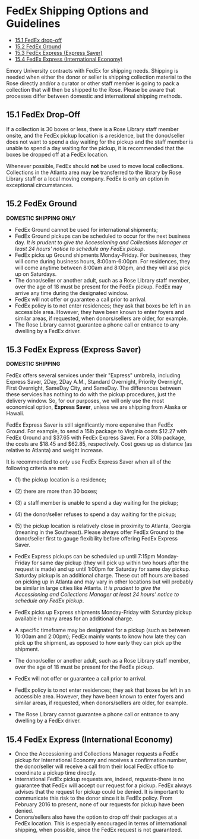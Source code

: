 # FedEx Shipping Options and Guidelines

* [15.1 FedEx drop-off](#151-fedex-drop-off)
* [15.2 FedEx Ground](#152-fedex-ground)
* [15.3 FedEx Express (Express Saver)](#153-fedex-express-express-saver)
* [15.4 FedEx Express (International Economy)](#154-fedex-express-international-economy)

Emory University contracts with FedEx for shipping needs. Shipping is needed when either the donor or seller is shipping collection material to the Rose directly and/or a curator or other staff member is going to pack a collection that will then be shipped to the Rose. Please be aware that processes differ between domestic and international shipping methods.  

## 15.1 FedEx Drop-Off

If a collection is 30 boxes or less, there is a Rose Library staff member onsite, and the FedEx pickup location is a residence, but the donor/seller does not want to spend a day waiting for the pickup and the staff member is unable to spend a day waiting for the pickup, it is recommended that the boxes be dropped off at a FedEx location. 

Whenever possible, FedEx should **not** be used to move local collections. Collections in the Atlanta area may be transferred to the library by Rose Library staff or a local moving company. FedEx is only an option in exceptional circumstances. 

## 15.2 FedEx Ground

**DOMESTIC SHIPPING ONLY**

* FedEx Ground cannot be used for international shipments;
* FedEx Ground pickups can be scheduled to occur for the next business day. *It is prudent to give the Accessioning and Collections Manager at least 24 hours' notice to schedule any FedEx pickup*. 
* FedEx picks up Ground shipments Monday-Friday. For businesses, they will come during business hours, 8:00am-6:00pm. For residences, they will come anytime between 8:00am and 8:00pm, and they will also pick up on Saturdays.  
* The donor/seller or another adult, such as a Rose Library staff member, over the age of 18 must be present for the FedEx pickup. FedEx may arrive any time during the designated window. 
* FedEx will not offer or guarantee a call prior to arrival. 
* FedEx policy is to not enter residences; they ask that boxes be left in an accessible area. However, they have been known to enter foyers and similar areas, if requested, when donors/sellers are older, for example.  
* The Rose Library cannot guarantee a phone call or entrance to any dwelling by a FedEx driver. 

## 15.3 FedEx Express (Express Saver)

**DOMESTIC SHIPPING**

FedEx offers several services under their "Express" umbrella, including Express Saver, 2Day, 2Day A.M., Standard Overnight, Priority Overnight, First Overnight, SameDay City, and SameDay. The differences between these services has nothing to do with the pickup procedures, just the delivery window. So, for our purposes, we will only use the most economical option, **Express Saver**, unless we are shipping from Alaska or Hawaii.  

FedEx Express Saver is still significantly more expensive than FedEx Ground. For example, to send a 15lb package to Virginia costs $12.27 with FedEx Ground and $37.65 with FedEx Express Saver. For a 30lb package, the costs are $18.45 and $62.85, respectively. Cost goes up as distance (as relative to Atlanta) and weight increase. 

It is recommended to *only* use FedEx Express Saver when all of the following criteria are met: 

* (1) the pickup location is a residence; 
* (2) there are more than 30 boxes;
* (3) a staff member is unable to spend a day waiting for the pickup;
* (4) the donor/seller refuses to spend a day waiting for the pickup;
* (5) the pickup location is relatively close in proximity to Atlanta, Georgia (meaning in the Southeast). Please always offer FedEx Ground to the donor/seller first to gauge flexibility before offering FedEx Express Saver. 

* FedEx Express pickups can be scheduled up until 7:15pm Monday-Friday for same day pickup (they will pick up within two hours after the request is made) and up until 1:00pm for Saturday for same day pickup. Saturday pickup is an additional charge. These cut off hours are based on picking up in Atlanta and may vary in other locations but will probably be similar in large cities like Atlanta. *It is prudent to give the Accessioning and Collections Manager at least 24 hours' notice to schedule any FedEx pickup*.
* FedEx picks up Express shipments Monday-Friday with Saturday pickup available in many areas for an additional charge. 
* A specific timeframe may be designated for a pickup (such as between 10:00am and 2:00pm); FedEx mainly wants to know how late they can pick up the shipment, as opposed to how early they can pick up the shipment. 
* The donor/seller or another adult, such as a Rose Library staff member, over the age of 18 must be present for the FedEx pickup. 
* FedEx will not offer or guarantee a call prior to arrival. 
* FedEx policy is to not enter residences; they ask that boxes be left in an accessible area. However, they have been known to enter foyers and similar areas, if requested, when donors/sellers are older, for example.  
* The Rose Library cannot guarantee a phone call or entrance to any dwelling by a FedEx driver. 

## 15.4 FedEx Express (International Economy)

* Once the Accessioning and Collections Manager requests a FedEx pickup for International Economy and receives a confirmation number, the donor/seller will receive a call from their local FedEx office to coordinate a pickup time directly.  
* International FedEx pickup requests are, indeed, *requests*-there is no guarantee that FedEx will accept our request for a pickup. FedEx always advises that the request for pickup could be denied. It is important to communicate this risk to the donor since it is FedEx policy. From February 2016 to present, none of our requests for pickup have been denied. 
* Donors/sellers also have the option to drop off their packages at a FedEx location. This is especially encouraged in terms of international shipping, when possible, since the FedEx request is not guaranteed.  
 

  